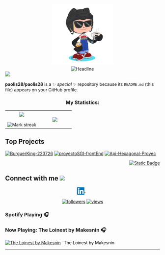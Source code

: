<div align=center>
  <img src="https://raw.githubusercontent.com/AhmedFathyDev/AhmedFathyDev/main/GitHub.png" alt="GitHub Octocat Drinking a Cup of Coffee" height="200">
</div>
    <div align=center>
        <img src="https://readme-typing-svg.herokuapp.com?color=%236FDA44&size=32&center=true&vCenter=true&width=600&height=50&lines=Hi+there+I'm+Paola+%F0%9F%91%8B;Front-End+and+Documenter" alt="Headline" />
    </div>
<a href="https://www.youtube.com/watch?v=dQw4w9WgXcQ"><img src="https://user-images.githubusercontent.com/73097560/115834477-dbab4500-a447-11eb-908a-139a6edaec5c.gif"></a>



**paolis28/paolis28** is a ✨ _special_ ✨ repository because its `README.md` (this file) appears on your GitHub profile.

<h3 align="center">My Statistics:</h3>
<p align="center">
<table align="center">
<tr border="none">
<td width="50%" align="center">
  
  <img  align="center"  src="https://github-readme-stats.vercel.app/api?username=paolis28&theme=dark&show_icons=true&count_private=true" />
  <br></br>
  <img  title="🔥 Get streak stats for your profile at git.io/streak-stats" alt="Mark streak" src="https://github-readme-streak-stats.herokuapp.com/?user=paolis28&theme=dark&hide_border=false" /> 
</td>
<td width="50%" align="center">

  <img  align="center"  src="https://github-readme-stats.anuraghazra1.vercel.app/api/top-langs/?username=paolis28&theme=dark&hide_border=false&no-bg=true&no-frame=true&langs_count=10"/>
  
  </td>
</tr>
</table>

<h2>Top Projects</h2>
<p>
  <a href="https://github.com/paolis28/BurguerKing-223726"><img width="278" src="https://denvercoder1-github-readme-stats.vercel.app/api/pin/?username=paolis28&repo=BurguerKing-223726&theme=dark&bg_color=0D1017&title_color=E8EDF3&hide_border=false&icon_color=E8EDF3&show_icons=false&border_radius=0" alt="BurguerKing-223726"></a>
  <a href="https://github.com/paolis28/proyectoSGI-frontEnd">
	  <img width="278" src="https://denvercoder1-github-readme-stats.vercel.app/api/pin/?username=paolis28&repo=proyectoSGI-frontEnd&theme=dark&bg_color=0D1017&title_color=E8EDF3&hide_border=false&icon_color=E8EDF3&show_icons=false&border_radius=0" alt="proyectoSGI-frontEnd"></a>
  <a href="https://github.com/paolis28/Api-Hexagonal-Proyec">
	  <img width="278" src="https://denvercoder1-github-readme-stats.vercel.app/api/pin/?username=paolis28&repo=Api-Hexagonal-Proyec&theme=dark&bg_color=0D1017&title_color=E8EDF3&hide_border=false&icon_color=E8EDF3&show_icons=false&border_radius=0" alt="Api-Hexagonal-Proyec">
  </a>
  </br>

  
  </p>
  <p align="right">
    <a href="https://github.com/paolis28?tab=repositories"><img alt="Static Badge" src="https://img.shields.io/badge/All%20Projects-05122A?style=flat-square"></a>
  </p>



<h2> Connect with me <img src='https://raw.githubusercontent.com/ShahriarShafin/ShahriarShafin/main/Assets/handshake.gif' width="100px"> </h2>
<p align="center">
<a href="https://www.linkedin.com/in/paola-stephania-mayorga-aguirre-3148b2323/" target="_blank">
  <img align="center" alt="Paola Mayorga | Linkedin" width="24px" src="https://github.com/SatYu26/SatYu26/blob/master/Assets/Linkedin.svg" />
</a> &nbsp;&nbsp;
<!-- <a href="mailto:maviel1275@gmail.com" >
  <img align="center" alt="Paola Mayorga | Gmail" width="26px" src="https://github.com/SatYu26/SatYu26/blob/master/Assets/Gmail.svg" />
</a> &nbsp;&nbsp; -->
<p>

<p align="center">
  <a href="https://github.com/paolis28"><img alt="followers" title="Follow me on Github" src="https://img.shields.io/github/followers/paolis28?color=236ad3&style=for-the-badge&logo=github&label=Follow"/></a>
  <a href="https://github.com/paolis28"><img alt="views" title="Github views" src="https://freshidea.com/jonah/app/ghpvc/"/></a>
</p>

### Spotify Playing 🎧

### Now Playing: The Loinest by Makesnin 🎧

<div style="display: flex; align-items: center;">
  <a href="https://open.spotify.com/intl-es/track/1Ame8XTX6QHY0l0ahqUhgv?si=47b237a87e584e44">
    <img src="https://numero.jp/wp-content/uploads/2022/10/8a807f46074d42f69fc7d67475d63dda.jpg" alt="The Loinest by Makesnin" width="50px" style="margin-right: 10px;">
  </a>
  <a href="https://open.spotify.com/track/1Ame8XTX6QHY0l0ahqUhgv" style="text-decoration: none; color: black;">
    The Loinest by Makesnin
  </a>
</div>



---



